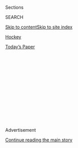 <div id="app">

<div>

<div>

<div>

<div class="NYTAppHideMasthead css-1q2w90k e1suatyy0">

<div class="section css-ui9rw0 e1suatyy2">

<div class="css-eph4ug er09x8g0">

<div class="css-6n7j50">

</div>

<span class="css-1dv1kvn">Sections</span>

<div class="css-10488qs">

<span class="css-1dv1kvn">SEARCH</span>

</div>

[Skip to content](#site-content)[Skip to site
index](#site-index)

</div>

<div id="masthead-section-label" class="css-1wr3we4 eaxe0e00">

[Hockey](https://www.nytimes3xbfgragh.onion/section/sports/hockey)

</div>

<div class="css-10698na e1huz5gh0">

</div>

</div>

<div id="masthead-bar-one" class="section hasLinks css-15hmgas e1csuq9d3">

<div class="css-uqyvli e1csuq9d0">

</div>

<div class="css-1uqjmks e1csuq9d1">

</div>

<div class="css-9e9ivx">

[](https://myaccount.nytimes3xbfgragh.onion/auth/login?response_type=cookie&client_id=vi)

</div>

<div class="css-1bvtpon e1csuq9d2">

[Today’s
Paper](https://www.nytimes3xbfgragh.onion/section/todayspaper)

</div>

</div>

</div>

</div>

<div data-aria-hidden="false">

<div id="site-content" data-role="main">

<div>

<div class="css-1aor85t" style="opacity:0.000000001;z-index:-1;visibility:hidden">

<div class="css-1hqnpie">

<div class="css-epjblv">

<span class="css-17xtcya">[Hockey](/section/sports/hockey)</span><span class="css-x15j1o">|</span><span class="css-fwqvlz">Edmonton,
‘City of Champions,’ Readies for a Hockey
Marathon</span>

</div>

<div class="css-k008qs">

<div class="css-1iwv8en">

<span class="css-18z7m18"></span>

<div>

</div>

</div>

<span class="css-1n6z4y">https://nyti.ms/2DoP10q</span>

<div class="css-1705lsu">

<div class="css-4xjgmj">

<div class="css-4skfbu" data-role="toolbar" data-aria-label="Social Media Share buttons, Save button, and Comments Panel with current comment count" data-testid="share-tools">

  - 
  - 
  - 
  - 
    
    <div class="css-6n7j50">
    
    </div>

  - 

</div>

</div>

</div>

</div>

</div>

</div>

<div id="NYT_TOP_BANNER_REGION" class="css-13pd83m">

</div>

<div id="top-wrapper" class="css-1sy8kpn">

<div id="top-slug" class="css-l9onyx">

Advertisement

</div>

[Continue reading the main
story](#after-top)

<div class="ad top-wrapper" style="text-align:center;height:100%;display:block;min-height:250px">

<div id="top" class="place-ad" data-position="top" data-size-key="top">

</div>

</div>

<div id="after-top">

</div>

</div>

<div>

<div id="sponsor-wrapper" class="css-1hyfx7x">

<div id="sponsor-slug" class="css-19vbshk">

Supported by

</div>

[Continue reading the main
story](#after-sponsor)

<div id="sponsor" class="ad sponsor-wrapper" style="text-align:center;height:100%;display:block">

</div>

<div id="after-sponsor">

</div>

</div>

<div class="css-186x18t">

</div>

<div class="css-1vkm6nb ehdk2mb0">

# Edmonton, ‘City of Champions,’ Readies for a Hockey Marathon

</div>

The N.H.L. chose the small-market, hockey-mad city as one of two “hub
cities” — along with Toronto — to host its playoffs.

<div class="css-79elbk" data-testid="photoviewer-wrapper">

<div class="css-z3e15g" data-testid="photoviewer-wrapper-hidden">

</div>

<div class="css-1a48zt4 ehw59r15" data-testid="photoviewer-children">

![<span class="css-16f3y1r e13ogyst0" data-aria-hidden="true">Edmonton,
a city of just under 1 million people, is one of two cities hosting the
N.H.L’s postseason after a dogged pitch for the honor. “We are oil
country and we are a hockey town,” Janet Riopel, president of the city’s
chamber of commerce,
said.</span><span class="css-cnj6d5 e1z0qqy90" itemprop="copyrightHolder"><span class="css-1ly73wi e1tej78p0">Credit...</span><span><span>Jeff
Vinnick/Getty
Images</span></span></span>](https://static01.graylady3jvrrxbe.onion/images/2020/08/01/sports/01nhl-edmonton1-print/merlin_175138452_9486317d-6b51-411a-a58b-933de68b92ca-articleLarge.jpg?quality=75&auto=webp&disable=upscale)

</div>

</div>

<div class="css-18e8msd">

<div class="css-vp77d3 epjyd6m0">

<div class="css-1baulvz">

By <span class="css-1baulvz last-byline" itemprop="name">Carol
Schram</span>

</div>

</div>

  - Aug. 1, 2020, <span class="css-epvm6">3:00 a.m.
    ET</span>

  - 
    
    <div class="css-4xjgmj">
    
    <div class="css-d8bdto" data-role="toolbar" data-aria-label="Social Media Share buttons, Save button, and Comments Panel with current comment count" data-testid="share-tools">
    
      - 
      - 
      - 
      - 
        
        <div class="css-6n7j50">
        
        </div>
    
      - 
    
    </div>
    
    </div>

</div>

</div>

<div class="section meteredContent css-1r7ky0e" name="articleBody" itemprop="articleBody">

<div class="css-1fanzo5 StoryBodyCompanionColumn">

<div class="css-53u6y8">

EDMONTON, Alberta — It is said that hockey is the heartbeat of Alberta’s
capital city. If that’s so then the [2020 N.H.L.
playoffs](https://www.nytimes3xbfgragh.onion/2020/07/06/sports/hockey/nhl-playoffs.html)
are like a defibrillator that has shocked the city’s rhythm back to
life.

For months it looked like Las Vegas — with its massive resorts and
status as host to the league’s off-season awards — would be chosen as
the primary hub city for the N.H.L.’s summer restart after the regular
season was paused in March because of the coronavirus pandemic. But
Edmonton, a city of just less than 1 million people, persisted and the
dogged effort paid off in early July when the league instead selected it
and Toronto as the sites for postseason play.

“We’ve had a great staff doing a ton of work,” said Bob Nicholson, the
Edmonton Oilers’ chairman. Nicholson singled out the team’s owner, Daryl
Katz, for pestering N.H.L. Commissioner Gary Bettman during
deliberations. “But really it was Daryl, starting with the vision. He
called Gary a ton.”

On Saturday, 12 Western Conference teams will begin the qualifying round
and round-robin seeding tournament at Rogers Place, the four-year-old
arena that sits at the center of the city’s Ice District, a $2.5 billion
(CAN) mixed-use sports and entertainment zone. It will be the site of
both conference finals and the Stanley Cup final.

</div>

</div>

<div class="css-1fanzo5 StoryBodyCompanionColumn">

<div class="css-53u6y8">

The Ice District may not have the same global profile as the Las Vegas
Strip, but in Edmonton, which once billed itself the “City of
Champions,” hockey keeps the community pumping.

“We are oil country and we are a hockey town,” said Janet Riopel, the
president of the city’s chamber of commerce. “Our kids start early. They
play through most of their lives, male and female. We are a hockey
community and we’ve been very proud of our team. Oil country fans are
die-hard fans.”

</div>

</div>

<div class="css-79elbk" data-testid="photoviewer-wrapper">

<div class="css-z3e15g" data-testid="photoviewer-wrapper-hidden">

</div>

<div class="css-1a48zt4 ehw59r15" data-testid="photoviewer-children">

![<span class="css-16f3y1r e13ogyst0" data-aria-hidden="true">“In all
likelihood, if you grew up in Edmonton during the ‘80s, you probably
either were in a bar with a couple of us, or you might even have had a
sip from the Cup,” former Oiler Kevin Lowe
said.</span><span class="css-cnj6d5 e1z0qqy90" itemprop="copyrightHolder"><span class="css-1ly73wi e1tej78p0">Credit...</span><span>Larry
Macdougal/Associated
Press</span></span>](https://static01.graylady3jvrrxbe.onion/images/2020/08/01/sports/01nhl-edmonton2-print/merlin_175166319_4b851fc2-8f3d-4f66-bde8-a8446e949faa-articleLarge.jpg?quality=75&auto=webp&disable=upscale)

</div>

</div>

<div class="css-1fanzo5 StoryBodyCompanionColumn">

<div class="css-53u6y8">

Kevin Lowe, the six-time Stanley Cup winner, Hall of Famer and former
Oilers general manager, arrived in the city in 1979, the year the former
World Hockey Association franchise joined the N.H.L. Championship hockey
quickly became a way of life for the city. Building around the league’s
career leading scorer, Wayne Gretzky, the Oilers won five Stanley Cups
between 1984 and 1990 — and made sure they shared their success with the
community.

“In all likelihood, if you grew up in Edmonton during the ‘80s, you
probably either were in a bar with a couple of us, or you might even
have had a sip from the Cup,” Lowe said.

</div>

</div>

<div class="css-1fanzo5 StoryBodyCompanionColumn">

<div class="css-53u6y8">

Sandy Langley, 53, is one of those people. She started working for the
Oilers as a 15-year-old usher at the old Northlands Coliseum. Since
1993, she has worked in the team’s front office in various
administrative capacities.

“My husband was a bouncer at one of the main bars here,” Langley said.
“Back then, all of us became really, really good friends. They were
just very approachable. They went out quite a bit, so you saw them, you
know, at the grocery store. People felt that they could talk to them.”

Through another schoolmate, Langley said she got to know the former
Oiler Esa Tikkanen and his first wife, Lotta.

“I think as soon as a player feels comfortable with you, they kind of
welcome you into their whole group. So when we became friends with Lotta
and Esa, we would go to their house. Grant Fuhr and his wife would be
there, and Jari Kurri and his wife. We were almost like a family for
them, because they didn’t have family
here.”

<div id="NYT_MAIN_CONTENT_2_REGION" class="css-9tf9ac">

<div>

<div id="styln-prism-freeform-1595872471455" class="section interactive-content interactive-size-medium css-1ftcdic">

<div class="css-17ih8de interactive-body">

<div id="prism-freeform-block-83281" class="css-19mumt8" data-role="complementary" data-storyline="The Games Resume" data-truncated="false" tabindex="0">

<div class="css-a8d9oz">

<div>

### The Games Resume

#### Sports and the Virus

Updated July 31, 2020

Here’s what’s happening as the world of sports slowly comes back to
life:

  -   - The [N.B.A.
        returned](https://www.nytimes3xbfgragh.onion/2020/07/30/sports/basketball/clippers-lakers.html?action=click&pgtype=Article&state=default&region=MAIN_CONTENT_2&context=storylines_keepup),
        and the Lakers held on to beat the Clippers in a thriller. Zion
        Williamson played in the first game of the night for the
        Pelicans.
      - Players, coaches and analysts are watching this season’s
        baseball games [to see what
        effect](https://www.nytimes3xbfgragh.onion/2020/07/31/sports/baseball/baseball-empty-stadiums-effects.html?action=click&pgtype=Article&state=default&region=MAIN_CONTENT_2&context=storylines_keepup)
        the absence of fans has.
      - With no summer tournaments to play in, top high school
        basketball stars are [committing to colleges
        earlier](https://www.nytimes3xbfgragh.onion/2020/07/30/sports/ncaabasketball/college-basketball-recruiting.html?action=click&pgtype=Article&state=default&region=MAIN_CONTENT_2&context=storylines_keepup).
        Villanova is one of the beneficiaries.

<div id="styln-survey-component-83281" class="styln-survey-component">

</div>

</div>

</div>

</div>

</div>

</div>

</div>

</div>

Langley and her husband got married in June 1988, two months before the
blockbuster trade that sent Gretzky to the Los Angeles Kings. The
Tikkanens were wedding guests.

“It wasn’t anything, to ask them if they would come to our wedding,”
Langley said. “Then, for my husband’s stag, Esa brought the Stanley Cup.
That was
unbelievable.”

</div>

</div>

<div class="css-79elbk" data-testid="photoviewer-wrapper">

<div class="css-z3e15g" data-testid="photoviewer-wrapper-hidden">

</div>

<div class="css-1a48zt4 ehw59r15" data-testid="photoviewer-children">

<div class="css-1xdhyk6 erfvjey0">

<span class="css-1ly73wi e1tej78p0">Image</span>

<div class="css-zjzyr8">

<div data-testid="lazyimage-container" style="height:257.77777777777777px">

</div>

</div>

</div>

<span class="css-16f3y1r e13ogyst0" data-aria-hidden="true">Hockey’s
most hard-core supporters will not be allowed to cheer from inside
Rogers Place or stake out the player entrance to ask for autographs, as
the N.H.L. will keep players in a fan-free
“bubble.”</span><span class="css-cnj6d5 e1z0qqy90" itemprop="copyrightHolder"><span class="css-1ly73wi e1tej78p0">Credit...</span><span>Jeff
Vinnick/Getty Images</span></span>

</div>

</div>

<div class="css-1fanzo5 StoryBodyCompanionColumn">

<div class="css-53u6y8">

When the regular season was paused in March, the Oilers were on track to
return to the playoffs for the first time in three years. Forward Leon
Draisaitl led the league’s scoring race by 13 points, and is the
[favorite to win the Hart
Trophy,](https://www.nytimes3xbfgragh.onion/2020/07/27/sports/hockey/nhl-awards-restart-postseason.html)
awarded to the league’s most valuable player. The team also plays behind
the 2017 Hart winner, Connor McDavid, and got a spark in December when
winger Kailer Yamamoto, 21, was called up from the A.H.L. and scored at
a point-per-game pace.

</div>

</div>

<div class="css-1fanzo5 StoryBodyCompanionColumn">

<div class="css-53u6y8">

The Oilers start the postseason facing the [Chicago
Blackhawks](https://www.nytimes3xbfgragh.onion/2020/07/07/sports/hockey/chicago-blackhawks-stand-by-logo.html)
in a best-of-five series but fans won’t be able to pierce the league’s
“bubble.” That means some of hockey’s most hard-core supporters not
allowed to cheer from inside Rogers Place or stake out the player
entrance to ask for autographs.

They’ll be on the outside looking in as the local arena hosts up to
three games a day in the early rounds, a feat that required packing what
should have been months of planning into the span of two weeks.

“As soon as we started to get inklings that we were going to be in —
because we kind of felt that we might not be — we really had to time it
right, because a lot of our staff were not working,” said Stu
Ballantyne, the Oilers’ senior vice president of operations.

Their preparation included bouncing back when a storm ripped away part
of the building’s roof in mid-July, causing flooding that damaged a
small portion of the entrance and mezzanine. Ballantyne said the damage
did not set the organization’s plans back in a significant way.

Among the other considerations were sanitizing and facilitating social
distancing as teams come and go from the building’s six dressing rooms.
Arena staff will also have to maintain the ice for more than 12 hours of
daily hockey, cooling down the building temperature even more than
usual, since there will be no fans in the stands to keep comfortable.

In essence, Rogers Place has become a massive soundstage for a
made-for-television event.

“At times you think, ‘Holy smokes, you won’t get there,’” Nicholson
said. “Hopefully, we add things and we’re going to get better every day
from here on out, too. You know, we have to do that for the players.”

</div>

</div>

<div class="css-1fanzo5 StoryBodyCompanionColumn">

<div class="css-53u6y8">

Outside the building, the plaza near the main entrance to Rogers Place
has been turned into an outdoor recreation area where players can get a
bite to eat or play basketball, enjoying the pleasant Edmonton summer,
where daily temperatures top out in the 70s and there are 16 hours of
daylight.

Though fans aren’t allowed inside to watch games, Lowe believes they’ll
find new ways to enjoy summer hockey.

“I think the biggest difference is that people will be sitting on their
patios, next to their pools, by a lake, by a river,” Lowe said from his
off-season home in British Columbia’s Shuswap region.

“It’s summertime, right? So they’ll be, in all likelihood, watching in
the strangest of places.”

</div>

</div>

<div>

</div>

</div>

<div>

</div>

<div>

</div>

<div>

</div>

<div>

<div id="bottom-wrapper" class="css-1ede5it">

<div id="bottom-slug" class="css-l9onyx">

Advertisement

</div>

[Continue reading the main
story](#after-bottom)

<div id="bottom" class="ad bottom-wrapper" style="text-align:center;height:100%;display:block;min-height:90px">

</div>

<div id="after-bottom">

</div>

</div>

</div>

</div>

</div>

## Site Index

<div>

</div>

## Site Information Navigation

  - [© <span>2020</span> <span>The New York Times
    Company</span>](https://help.nytimes3xbfgragh.onion/hc/en-us/articles/115014792127-Copyright-notice)

<!-- end list -->

  - [NYTCo](https://www.nytco.com/)
  - [Contact
    Us](https://help.nytimes3xbfgragh.onion/hc/en-us/articles/115015385887-Contact-Us)
  - [Work with us](https://www.nytco.com/careers/)
  - [Advertise](https://nytmediakit.com/)
  - [T Brand Studio](http://www.tbrandstudio.com/)
  - [Your Ad
    Choices](https://www.nytimes3xbfgragh.onion/privacy/cookie-policy#how-do-i-manage-trackers)
  - [Privacy](https://www.nytimes3xbfgragh.onion/privacy)
  - [Terms of
    Service](https://help.nytimes3xbfgragh.onion/hc/en-us/articles/115014893428-Terms-of-service)
  - [Terms of
    Sale](https://help.nytimes3xbfgragh.onion/hc/en-us/articles/115014893968-Terms-of-sale)
  - [Site
    Map](https://spiderbites.nytimes3xbfgragh.onion)
  - [Help](https://help.nytimes3xbfgragh.onion/hc/en-us)
  - [Subscriptions](https://www.nytimes3xbfgragh.onion/subscription?campaignId=37WXW)

</div>

</div>

</div>

</div>
